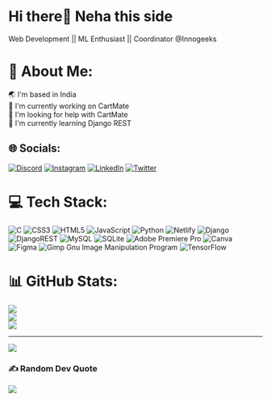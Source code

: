 # Hi there👋 Neha this side
Web Development || ML Enthusiast || Coordinator @Innogeeks
# 💫 About Me:
🌏 I'm based in India<br>🔭 I'm currently working on CartMate<br>🤝 I'm looking for help with CartMate<br>🌱 I'm currently learning Django REST


## 🌐 Socials:
[![Discord](https://img.shields.io/badge/Discord-%237289DA.svg?logo=discord&logoColor=white)](https://discord.gg/https://discord.gg/WGKpyxuR) [![Instagram](https://img.shields.io/badge/Instagram-%23E4405F.svg?logo=Instagram&logoColor=white)](https://instagram.com/_neha.maurya___) [![LinkedIn](https://img.shields.io/badge/LinkedIn-%230077B5.svg?logo=linkedin&logoColor=white)](https://www.linkedin.com/in/neha-maurya-6a8771226/) [![Twitter](https://img.shields.io/badge/Twitter-%231DA1F2.svg?logo=Twitter&logoColor=white)](https://twitter.com/Neha_Maurya__) 

# 💻 Tech Stack:
![C](https://img.shields.io/badge/c-%2300599C.svg?style=flat&logo=c&logoColor=white) ![CSS3](https://img.shields.io/badge/css3-%231572B6.svg?style=flat&logo=css3&logoColor=white) ![HTML5](https://img.shields.io/badge/html5-%23E34F26.svg?style=flat&logo=html5&logoColor=white) ![JavaScript](https://img.shields.io/badge/javascript-%23323330.svg?style=flat&logo=javascript&logoColor=%23F7DF1E) ![Python](https://img.shields.io/badge/python-3670A0?style=flat&logo=python&logoColor=ffdd54) ![Netlify](https://img.shields.io/badge/netlify-%23000000.svg?style=flat&logo=netlify&logoColor=#00C7B7) ![Django](https://img.shields.io/badge/django-%23092E20.svg?style=flat&logo=django&logoColor=white) ![DjangoREST](https://img.shields.io/badge/DJANGO-REST-ff1709?style=flat&logo=django&logoColor=white&color=ff1709&labelColor=gray) ![MySQL](https://img.shields.io/badge/mysql-%2300f.svg?style=flat&logo=mysql&logoColor=white) ![SQLite](https://img.shields.io/badge/sqlite-%2307405e.svg?style=flat&logo=sqlite&logoColor=white) ![Adobe Premiere Pro](https://img.shields.io/badge/Adobe%20Premiere%20Pro-9999FF.svg?style=flat&logo=Adobe%20Premiere%20Pro&logoColor=white) ![Canva](https://img.shields.io/badge/Canva-%2300C4CC.svg?style=flat&logo=Canva&logoColor=white) 	![Figma](https://img.shields.io/badge/figma-%23F24E1E.svg?style=flat&logo=figma&logoColor=white) ![Gimp Gnu Image Manipulation Program](https://img.shields.io/badge/Gimp-657D8B?style=flat&logo=gimp&logoColor=FFFFFF) ![TensorFlow](https://img.shields.io/badge/TensorFlow-%23FF6F00.svg?style=flat&logo=TensorFlow&logoColor=white)
# 📊 GitHub Stats:
![](https://github-readme-stats.vercel.app/api?username=neha-maurya-28&theme=monokai&hide_border=true&include_all_commits=true&count_private=true)<br/>
![](https://github-readme-streak-stats.herokuapp.com/?user=neha-maurya-28&theme=monokai&hide_border=true)<br/>
![](https://github-readme-stats.vercel.app/api/top-langs/?username=neha-maurya-28&theme=monokai&hide_border=true&include_all_commits=true&count_private=true&layout=compact)

---
[![](https://visitcount.itsvg.in/api?id=neha-maurya-28&icon=5&color=12)](https://visitcount.itsvg.in)


### ✍️ Random Dev Quote
![](https://quotes-github-readme.vercel.app/api?type=horizontal&theme=dark)

